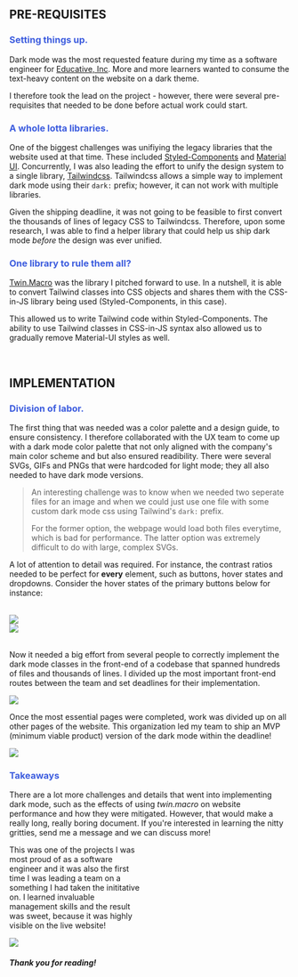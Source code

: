 <h2 class="sub-heading"> PRE-REQUISITES </h2>
<h3 style="color:#3C5CDE;"> Setting things up. </h3>

Dark mode was the most requested feature during my time as a software engineer for [Educative, Inc](https://www.educative.io). More and more learners wanted to consume the text-heavy content on the website on a dark theme.

I therefore took the lead on the project - however, there were several pre-requisites that needed to be done before actual work could start.

<h3 style="color:#3C5CDE;"> A whole lotta libraries. </h3>

One of the biggest challenges was unifiying the legacy libraries that the website used at that time. These included [Styled-Components](https://styled-components.com/) and [Material UI](https://material.io/). Concurrently, I was also leading the effort to unify the design system to a single library, [Tailwindcss](https://tailwindcss.com/). Tailwindcss allows a simple way to implement dark mode using their `dark:` prefix; however, it can not work with multiple libraries.

Given the shipping deadline, it was not going to be feasible to first convert the thousands of lines of legacy CSS to Tailwindcss. Therefore, upon some research, I was able to find a helper library that could help us ship dark mode _before_ the design was ever unified.

<h3 style="color:#3C5CDE;"> One library to rule them all? </h3>

[Twin.Macro](https://github.com/ben-rogerson/twin.macro) was the library I pitched forward to use. In a nutshell, it is able to convert Tailwind classes into CSS objects and shares them with the CSS-in-JS library being used (Styled-Components, in this case).

This allowed us to write Tailwind code within Styled-Components. The ability to use Tailwind classes in CSS-in-JS syntax also allowed us to gradually remove Material-UI styles as well.

<br>

<h2 class="sub-heading"> IMPLEMENTATION </h2>
<h3 style="color:#3C5CDE;"> Division of labor. </h3>

The first thing that was needed was a color palette and a design guide, to ensure consistency. I therefore collaborated with the UX team to come up with a dark mode color palette that not only aligned with the company's main color scheme and but also ensured readibility. There were several SVGs, GIFs and PNGs that were hardcoded for light mode; they all also needed to have dark mode versions.

> An interesting challenge was to know when we needed two seperate files for an image and when we could just use one file with some
> custom dark mode css using Tailwind's `dark:` prefix.
>
> For the former option, the webpage would load both files everytime, which
> is bad for performance. The latter option was extremely difficult to do with large, complex SVGs.

A lot of attention to detail was required. For instance, the contrast ratios needed to be perfect for **every** element, such as buttons, hover states and dropdowns. Consider the hover states of the primary buttons below for instance:

<br>

<div class="flex justify-between"> 
    <div style="width: 48%" class="flex flex-col justify-evenly">
    <img loading="lazy" class="w-full" src="/info/works/dark-mode/dark-mode-button-1.gif" />
</div>
<div style="width: 48%" class="flex justify-center">
    <img loading="lazy" class="w-full" src="/info/works/dark-mode/dark-mode-button-2.gif" />
</div>
</div>
<br>

Now it needed a big effort from several people to correctly implement the dark mode classes in the front-end of a codebase that spanned hundreds of files and thousands of lines. I divided up the most important front-end routes between the team and set deadlines for their implementation.

<div class="flex justify-center w-full">
<img loading="lazy"  class="w-full" src="/info/works/dark-mode/dark-mode-3.svg" />
</div>

Once the most essential pages were completed, work was divided up on all other pages of the website. This organization led my team to ship an MVP (minimum viable product) version of the dark mode within the deadline!

<div class="flex justify-center w-full">
<img loading="lazy"  class="w-full" src="/info/works/dark-mode/dark-mode-1.svg" />
</div>

<h3 style="color:#3C5CDE;"> Takeaways </h3>

There are a lot more challenges and details that went into implementing dark mode, such as the effects of using _twin.macro_ on website performance and how they were mitigated. However, that would make a really long, really boring document. If you're interested in learning the nitty gritties, send me a message and we can discuss more!

<div class="flex justify-between"> 
    <div style="width: 48%" class="flex flex-col justify-evenly">

This was one of the projects I was most proud of as a software engineer and it was also the first time I was leading a team on a something I had taken the inititative on. I learned invaluable management skills and the result was sweet, because it was highly visible on the live website!

</div>
<div style="width: 48%" class="flex justify-center">
<img loading="lazy" class="w-full" src="/info/works/dark-mode/dark-mode-2.svg" />
</div>
</div>

<h5 class="flex justify-center"> Thank you for reading! </h5>
